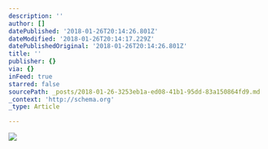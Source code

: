 ```yaml
---
description: ''
author: []
datePublished: '2018-01-26T20:14:26.801Z'
dateModified: '2018-01-26T20:14:17.229Z'
datePublishedOriginal: '2018-01-26T20:14:26.801Z'
title: ''
publisher: {}
via: {}
inFeed: true
starred: false
sourcePath: _posts/2018-01-26-3253eb1a-ed08-41b1-95dd-83a150864fd9.md
_context: 'http://schema.org'
_type: Article

---
```

![](https://the-grid-user-content.s3-us-west-2.amazonaws.com/997e0d17-6e8b-4cac-ab5b-23c390dbea80.jpg)